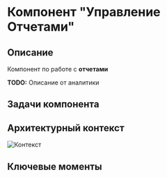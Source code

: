 # Компонент "Управление Отчетами"

## Описание

Компонент по работе с **отчетами**

**TODO:** Описание от аналитики

## Задачи компонента

## Архитектурный контекст

![Контекст](@context/asoc.platform.report_management)

## Ключевые моменты
